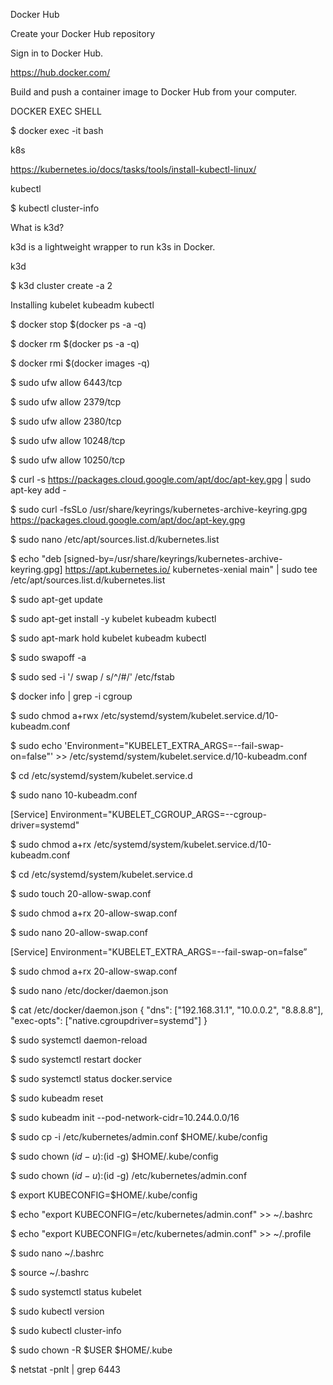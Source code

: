 Docker Hub

Create your Docker Hub repository

Sign in to Docker Hub.

https://hub.docker.com/

Build and push a container image to Docker Hub from your computer.

DOCKER EXEC SHELL

$ docker exec -it <CONTAINER-ID> bash

k8s

https://kubernetes.io/docs/tasks/tools/install-kubectl-linux/

kubectl

$ kubectl cluster-info

What is k3d?

k3d is a lightweight wrapper to run k3s in Docker.

k3d

$ k3d cluster create -a 2

Installing kubelet kubeadm kubectl

$ docker stop $(docker ps -a -q)

$ docker rm $(docker ps -a -q)

$ docker rmi $(docker images -q)

$ sudo ufw allow 6443/tcp

$ sudo ufw allow 2379/tcp

$ sudo ufw allow 2380/tcp

$ sudo ufw allow  10248/tcp

$ sudo ufw allow 10250/tcp

$ curl -s https://packages.cloud.google.com/apt/doc/apt-key.gpg | sudo apt-key add -

$ sudo curl -fsSLo /usr/share/keyrings/kubernetes-archive-keyring.gpg https://packages.cloud.google.com/apt/doc/apt-key.gpg

$ sudo nano /etc/apt/sources.list.d/kubernetes.list

$ echo "deb [signed-by=/usr/share/keyrings/kubernetes-archive-keyring.gpg] https://apt.kubernetes.io/ kubernetes-xenial main" | sudo tee /etc/apt/sources.list.d/kubernetes.list

$ sudo apt-get update

$ sudo apt-get install -y kubelet kubeadm kubectl

$ sudo apt-mark hold kubelet kubeadm kubectl

$ sudo swapoff -a

$ sudo sed -i '/ swap / s/^/#/' /etc/fstab

$ docker info | grep -i cgroup

$ sudo chmod a+rwx /etc/systemd/system/kubelet.service.d/10-kubeadm.conf

$ sudo echo 'Environment="KUBELET_EXTRA_ARGS=--fail-swap-on=false"' >> /etc/systemd/system/kubelet.service.d/10-kubeadm.conf

$ cd /etc/systemd/system/kubelet.service.d

$ sudo nano 10-kubeadm.conf 

[Service]
Environment="KUBELET_CGROUP_ARGS=--cgroup-driver=systemd"

$ sudo chmod a+rx /etc/systemd/system/kubelet.service.d/10-kubeadm.conf

$ cd /etc/systemd/system/kubelet.service.d

$ sudo touch 20-allow-swap.conf

$ sudo chmod a+rx 20-allow-swap.conf

$ sudo nano 20-allow-swap.conf

[Service] 
Environment="KUBELET_EXTRA_ARGS=--fail-swap-on=false”

$ sudo chmod a+rx 20-allow-swap.conf

$ sudo nano /etc/docker/daemon.json

$ cat /etc/docker/daemon.json
{
    "dns": ["192.168.31.1", "10.0.0.2", "8.8.8.8"],
    "exec-opts": ["native.cgroupdriver=systemd"]
}

$ sudo systemctl daemon-reload

$ sudo systemctl restart docker

$ sudo systemctl status docker.service

$ sudo kubeadm reset

$ sudo kubeadm init --pod-network-cidr=10.244.0.0/16

$ sudo cp -i /etc/kubernetes/admin.conf $HOME/.kube/config

$ sudo chown $(id -u):$(id -g) $HOME/.kube/config

$ sudo chown $(id -u):$(id -g) /etc/kubernetes/admin.conf

$ export KUBECONFIG=$HOME/.kube/config

$ echo "export KUBECONFIG=/etc/kubernetes/admin.conf" >> ~/.bashrc

$ echo "export KUBECONFIG=/etc/kubernetes/admin.conf" >> ~/.profile

$ sudo nano ~/.bashrc

$ source ~/.bashrc

$ sudo systemctl status kubelet

$ sudo kubectl version

$ sudo kubectl cluster-info

$ sudo chown -R $USER $HOME/.kube

$ netstat -pnlt | grep 6443


